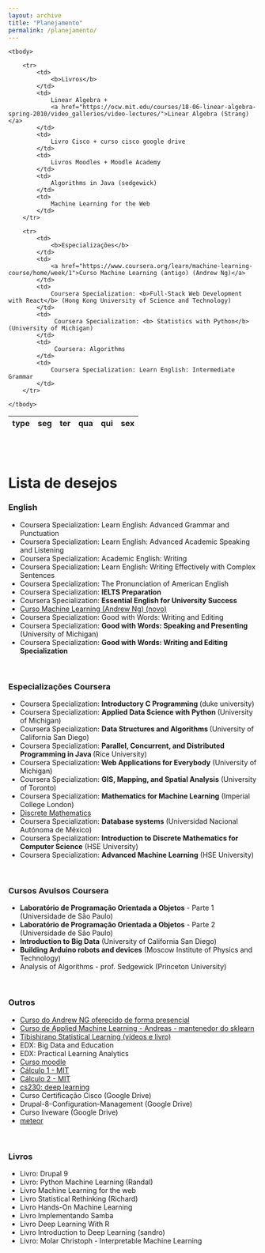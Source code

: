 ```yaml
---
layout: archive
title: "Planejamento"
permalink: /planejamento/
---
```


<table class="table table-bordered table-hover table-condensed">
    <thead>
        <tr>
            <th>type</th>
            <th>seg</th>
            <th>ter</th>
            <th>qua</th>
            <th>qui</th>
            <th>sex</th>
        </tr>
    </thead>

    <tbody>

        <tr>
            <td>
                <b>Livros</b>
            </td>
            <td>
                Linear Algebra + 
                <a href="https://ocw.mit.edu/courses/18-06-linear-algebra-spring-2010/video_galleries/video-lectures/">Linear Algebra (Strang)</a>
            </td>
            <td>
                Livro Cisco + curso cisco google drive
            </td>
            <td>
                Livros Moodles + Moodle Academy
            </td>
            <td>
                Algorithms in Java (sedgewick)
            </td>
            <td>
                Machine Learning for the Web
            </td>
        </tr>

        <tr>
            <td>
                <b>Especializações</b>
            </td>
            <td>
                <a href="https://www.coursera.org/learn/machine-learning-course/home/week/1">Curso Machine Learning (antigo) (Andrew Ng)</a>
            </td>
            <td>
                Coursera Specialization: <b>Full-Stack Web Development with React</b> (Hong Kong University of Science and Technology)
            </td>
            <td>
                 Coursera Specialization: <b> Statistics with Python</b> (University of Michigan)
            </td>
            <td>
                 Coursera: Algorithms
            </td>
            <td>
                Coursera Specialization: Learn English: Intermediate Grammar
            </td>
        </tr>

    </tbody>
</table>


<br><br>
<h1>Lista de desejos</h1>

<h3>English</h3>

<ul>
  
  <li>Coursera Specialization: Learn English: Advanced Grammar and Punctuation</li>
  <li>Coursera Specialization: Learn English: Advanced Academic Speaking and Listening</li>
  <li>Coursera Specialization: Academic English: Writing</li>
  <li>Coursera Specialization: Learn English: Writing Effectively with Complex Sentences</li>
  <li>Coursera Specialization: The Pronunciation of American English</li>
  <li>Coursera Specialization: <b>IELTS Preparation</b></li>
  <li>Coursera Specialization: <b>Essential English for University Success</b></li>
  <li><a href="https://www.coursera.org/learn/machine-learning/">Curso Machine Learning (Andrew Ng) (novo)</a></li>
  <li>Coursera Specialization: Good with Words: Writing and Editing</li>
  <li>Coursera Specialization: <b> Good with Words: Speaking and Presenting</b> (University of Michigan)</li>
  <li>Coursera Specialization: <b>Good with Words: Writing and Editing Specialization</b></li>
</ul>

<br>
<h3>Especializações Coursera</h3>

<ul>
  <li>Coursera Specialization: <b>Introductory C Programming </b> (duke university)</li>
  <li>Coursera Specialization: <b>Applied Data Science with Python </b>(University of Michigan)</li>
  <li>Coursera Specialization: <b>Data Structures and Algorithms </b> (University of California San Diego)</li>
  <li>Coursera Specialization: <b>Parallel, Concurrent, and Distributed Programming in Java </b> (Rice University)</li>
  <li>Coursera Specialization:<b> Web Applications for Everybody</b> (University of Michigan)</li>
  <li>Coursera Specialization: <b>GIS, Mapping, and Spatial Analysis</b> (University of Toronto)</li>
  <li>Coursera Specialization: <b>Mathematics for Machine Learning</b> (Imperial College London)</li>
  <li> <a href="https://www.coursera.org/learn/discrete-mathematics/home/welcome">Discrete Mathematics </a> </li>
  <li>Coursera Specialization: <b>Database systems</b> (Universidad Nacional Autónoma de México)</li>
  <li>Coursera Specialization: <b>Introduction to Discrete Mathematics for Computer Science</b> (HSE University)</li>
  <li>Coursera Specialization: <b>Advanced Machine Learning</b> (HSE University)</li>
</ul>

<br>
<h3>Cursos Avulsos Coursera</h3>

<ul>
  <li><b>Laboratório de Programação Orientada a Objetos</b> - Parte 1 (Universidade de São Paulo)</li>
  <li><b>Laboratório de Programação Orientada a Objetos</b> - Parte 2 (Universidade de São Paulo)</li>
  <li><b>Introduction to Big Data</b> (University of California San Diego)</li>
  <li><b>Building Arduino robots and devices</b> (Moscow Institute of Physics and Technology)</li>
  <li>Analysis of Algorithms - prof. Sedgewick (Princeton University)</li>
</ul>

<br>
<h3>Outros</h3>

<ul>
  <li><a href="https://www.youtube.com/watch?v=jGwO_UgTS7I&list=PLoROMvodv4rMiGQp3WXShtMGgzqpfVfbU">Curso do Andrew NG oferecido de forma presencial </a> </li>
  <li><a href="https://www.youtube.com/watch?v=d79mzijMAw0&list=PL_pVmAaAnxIRnSw6wiCpSvshFyCREZmlM"> Curso de Applied Machine Learning - Andreas - mantenedor do sklearn</a>  </li>
  <li><a href="https://www.dataschool.io/15-hours-of-expert-machine-learning-videos/"> Tibishirano Statistical Learning (vídeos e livro) </a></li>
  <li>EDX: Big Data and Education</li>
  <li>EDX: Practical Learning Analytics</li>
  <li><a href="https://moodle.academy/">Curso moodle</a></li>
  <li><a href="https://ocw.mit.edu/courses/18-01-single-variable-calculus-fall-2006/video_galleries/video-lectures/">Cálculo 1 - MIT</a></li>
  <li><a href="https://ocw.mit.edu/courses/18-02-multivariable-calculus-fall-2007/video_galleries/video-lectures/">Cálculo 2 - MIT</a></li>
  <li><a href="https://cs230.stanford.edu/lecture/">cs230: deep learning</a></li>
  <li>Curso Certificação Cisco (Google Drive) </li>
  <li>Drupal-8-Configuration-Management (Google Drive)</li>
  <li>Curso liveware (Google Drive)</li>
  <li><a href="https://www.youtube.com/watch?v=V9du3bdVOyE&list=PLWJgTBWLv8jxOLFnDQn_gkuJc0sg46lmO">meteor</a></li>
</ul>

<br>
<h3>Livros</h3>

<ul>
  <li>Livro: Drupal 9</li>
  <li>Livro: Python Machine Learning (Randal)</li>
  <li>Livro Machine Learning for the web</li>
  <li>Livro Statistical Rethinking (Richard)</li>
  <li>Livro Hands-On Machine Learning</li>
  <li>Livro Implementando Samba</li>
  <li>Livro Deep Learning With R</li>
  <li>Livro Introduction to Deep Learning (sandro)</li>
  <li>Livro: Molar Christoph - Interpretable Machine Learning</li>
</ul>

            
